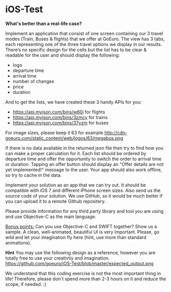# iOS-Test


**What's better than a real-life case?**

Implement an application that consist of one screen containing our 3 travel modes (Train, Buses & flights) that we offer at GoEuro. The view has 3 tabs, each representing one of the three travel options we display in our results. There’s no specific design for the cells but the list has to be clear & readable for the user and should display the following:
* logo
* departure time
* arrival time
* number of changes
* price
* duration

And to get the lists, we have created these 3 handy APIs for you:
* https://api.myjson.com/bins/w60i for flights
* https://api.myjson.com/bins/3zmcy for trains
* https://api.myjson.com/bins/37yzm for buses

For image sizes, please keep it 63 for example http://cdn-goeuro.com/static_content/web/logos/63/megabus.png

If there is no data available in the returned json file then try to find how you can make a proper calculation for it. Each list should be ordered by departure time and offer the opportunity to switch the order to arrival time or duration. Tapping an offer button should display an "Offer details are not yet implemented!" message to the user. Your app should also work offline, so try to cache in the data.

Implement your solution as an app that we can try out. It should be compatible with iOS 7 and different iPhone screen sizes. Also send us the source code of your solution. We use GitHub, so it would be much better if you can upload it to a remote Github repositery.

Please provide information for any third party library and tool you are using and use Objective-C as the main language.

  
<u>Bonus points:</u>
Can you use Objective-C and SWIFT together? Show us a sample. A clean, well-animated, beautiful UI is very important. Please, go wild and let your imagination fly here (hint, use more than standard animations).

**Hint** 
You may use the following design as a reference, however you are totally free to use your creativtiy and imagination.
https://github.com/goeuro/iOS-Test/blob/master/expected_output.png

We understand that this coding exercise is not the most important thing in life! Therefore, please don´t spend more than 2-3 hours on it and reduce the scope, if needed. :)
